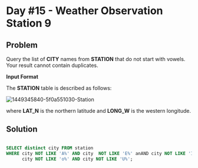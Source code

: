 # Day #15 - Weather Observation Station 9
## Problem

Query the list of **CITY** names from **STATION** that do not start with vowels. Your result cannot contain duplicates.

**Input Format**

The **STATION** table is described as follows:

![1449345840-5f0a551030-Station](https://github.com/abheeshtsingh2803/HackerRank_SQL/assets/131380599/93b1371d-1b17-4772-bbcd-b2d64dbc404c)


where **LAT_N** is the northern latitude and **LONG_W** is the western longitude.

## Solution
```sql

SELECT distinct city FROM station 
WHERE city NOT LIKE 'A%' AND city  NOT LIKE 'E%' anAND city NOT LIKE 'I%' AND
      city NOT LIKE 'o%' AND city NOT LIKE 'U%';

```
